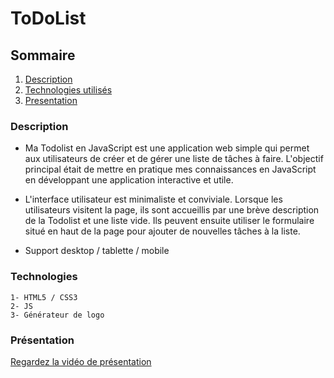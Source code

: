 # ToDoList

## Sommaire 

1. [Description](#Description)
2. [Technologies utilisés](#Technologies)
3. [Presentation](#Presentation)

### Description

- Ma Todolist en JavaScript est une application web simple qui permet aux utilisateurs de créer et de gérer une liste de tâches à faire. L'objectif principal était de mettre en pratique mes connaissances en JavaScript en développant une application interactive et utile.

- L'interface utilisateur est minimaliste et conviviale. Lorsque les utilisateurs visitent la page, ils sont accueillis par une brève description de la Todolist et une liste vide. Ils peuvent ensuite utiliser le formulaire situé en haut de la page pour ajouter de nouvelles tâches à la liste.

- Support desktop / tablette / mobile
### Technologies

    1- HTML5 / CSS3
    2- JS
    3- Générateur de logo

### Présentation

[Regardez la vidéo de présentation](https://vimeo.com/841604022?share=copy)
